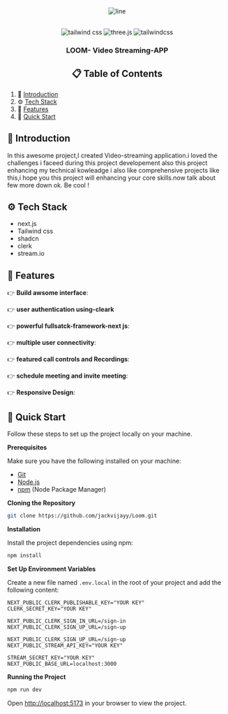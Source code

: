 
<div align="center">
  <br />
  
  ![line](https://github.com/user-attachments/assets/1819b474-2597-41ae-93da-763fd5aeeed1) 
  
  <br />

  <div>
    <img src="https://img.shields.io/badge/next.js-000000?style=for-the-badge&logo=nextdotjs&logoColor=white" alt="tailwind css" />
    <img src="https://img.shields.io/badge/TypeScript-007ACC?style=for-the-badge&logo=typescript&logoColor=white" alt="three.js" />
    <img src="https://img.shields.io/badge/-Tailwind_CSS-black?style=for-the-badge&logoColor=white&logo=tailwindcss&color=06B6D4" alt="tailwindcss" />
  </div>
  
  <h3 align="center">LOOM- Video Streaming-APP</h3>

  ## 📋 <a name="table">Table of Contents</a>

  </div>

1. 🤖 [Introduction](#introduction)
2. ⚙️ [Tech Stack](#tech-stack)
3. 🔋 [Features](#features)
4. 🤸 [Quick Start](#quick-start)


## <a name="introduction">🤖 Introduction</a>

In this awesome project,I created Video-streaming application.i loved the challenges i faceed during this project developement also this project enhancing my  technical kowleadge i also like comprehensive projects like this,i hope you this project will enhancing your core skills.now talk about few more down ok. Be cool !



## <a name="tech-stack">⚙️ Tech Stack</a>

- next.js
- Tailwind css
- shadcn
- clerk
- stream.io



## <a name="features">🔋 Features</a>

👉 **Build awsome interface**:

👉 **user authentication using-cleark**

👉 **powerful fullsatck-framework-next js**:

👉 **multiple user connectivity**:

👉 **featured call controls and Recordings**:

👉 **schedule meeting and invite meeting**:

👉 **Responsive Design**:





## <a name="quick-start">🤸 Quick Start</a>

Follow these steps to set up the project locally on your machine.

**Prerequisites**

Make sure you have the following installed on your machine:

- [Git](https://git-scm.com/)
- [Node.js](https://nodejs.org/en)
- [npm](https://www.npmjs.com/) (Node Package Manager)

**Cloning the Repository**

```bash
git clone https://github.com/jackvijayy/Loom.git

```

**Installation**

Install the project dependencies using npm:

```bash
npm install
```

**Set Up Environment Variables**

Create a new file named `.env.local` in the root of your project and add the following content:

```env
NEXT_PUBLIC_CLERK_PUBLISHABLE_KEY="YOUR KEY"
CLERK_SECRET_KEY="YOUR KEY"

NEXT_PUBLIC_CLERK_SIGN_IN_URL=/sign-in
NEXT_PUBLIC_CLERK_SIGN_UP_URL=/sign-up

NEXT_PUBLIC_CLERK_SIGN_UP_URL=/sign-up
NEXT_PUBLIC_STREAM_API_KEY="YOUR KEY"

STREAM_SECRET_KEY="YOUR KEY"
NEXT_PUBLIC_BASE_URL=localhost:3000
```


**Running the Project**

```bash
npm run dev
```

Open [http://localhost:5173](http://localhost:5173) in your browser to view the project.


